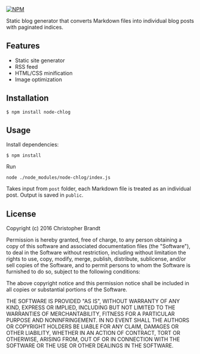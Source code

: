[![NPM](https://nodei.co/npm/node-chlog.png?downloads=true&stars=true)](https://nodei.co/npm/node-chlog/)

Static blog generator that converts Markdown files into individual blog posts with paginated indices.

Features
---------
+ Static site generator
+ RSS feed
+ HTML/CSS minification
+ Image optimization

Installation
-------------
    $ npm install node-chlog


Usage
-------------

Install dependencies:

    $ npm install

Run

    node ./node_modules/node-chlog/index.js

Takes input from `post` folder, each Markdown file is treated as an individual post. Output is saved in `public`.


## License

Copyright (c) 2016 Christopher Brandt

Permission is hereby granted, free of charge, to any person obtaining a copy of this software and associated documentation files (the "Software"), to deal in the Software without restriction, including without limitation the rights to use, copy, modify, merge, publish, distribute, sublicense, and/or sell copies of the Software, and to permit persons to whom the Software is furnished to do so, subject to the following conditions:

The above copyright notice and this permission notice shall be included in all copies or substantial portions of the Software.

THE SOFTWARE IS PROVIDED "AS IS", WITHOUT WARRANTY OF ANY KIND, EXPRESS OR IMPLIED, INCLUDING BUT NOT LIMITED TO THE WARRANTIES OF MERCHANTABILITY, FITNESS FOR A PARTICULAR PURPOSE AND NONINFRINGEMENT. IN NO EVENT SHALL THE AUTHORS OR COPYRIGHT HOLDERS BE LIABLE FOR ANY CLAIM, DAMAGES OR OTHER LIABILITY, WHETHER IN AN ACTION OF CONTRACT, TORT OR OTHERWISE, ARISING FROM, OUT OF OR IN CONNECTION WITH THE SOFTWARE OR THE USE OR OTHER DEALINGS IN THE SOFTWARE.
